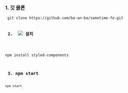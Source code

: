 
<h3> 1. 깃 클론 </h3>
<code> git clone https://github.com/bo-an-bo/sometime-fe.git 


<h3> 2.  <img src="https://img.shields.io/badge/styled components-DB7093?style=flat-square&logo=styled-components&logoColor=white"/> 설치 </h3>

npm install styled-components

<h3> 3. npm start </h3>
<code>npm start </code>
